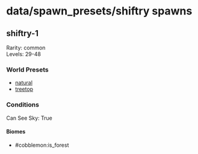 # data/spawn_presets/shiftry spawns  
  
## shiftry-1  
Rarity: common  
Levels: 29-48  
  
### World Presets  
* [natural](/data/world_presets/natural.md)  
* [treetop](/data/world_presets/treetop.md)  
  
### Conditions  
Can See Sky: True  
  
#### Biomes  
  * #cobblemon:is_forest
  
